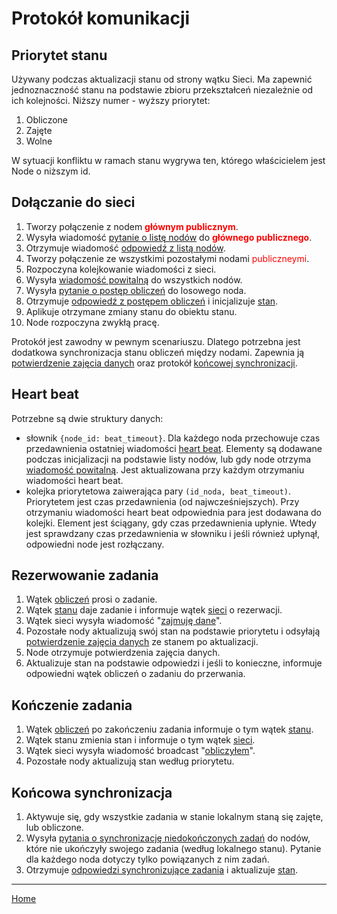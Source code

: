 # Protokół komunikacji

## Priorytet stanu

Używany podczas aktualizacji stanu od strony wątku Sieci. Ma zapewnić jednoznaczność stanu na podstawie zbioru przekształceń niezależnie od ich kolejności. Niższy numer - wyższy priorytet:
1. Obliczone
2. Zajęte
3. Wolne

W sytuacji konfliktu w ramach stanu wygrywa ten, którego właścicielem jest Node o niższym id.

## Dołączanie do sieci

1. Tworzy połączenie z nodem **<font color="red">głównym publicznym</font>**.
2. Wysyła wiadomość [pytanie o listę nodów](./messages.md#pytanie-o-liste-nodow-i-nowe-id) do **<font color="red">głównego publicznego</font>**.
3. Otrzymuje wiadomość [odpowiedź z listą nodów](./messages.md#odpowiedz-z-lista-nodow-i-nowym-id).
4. Tworzy połączenie ze wszystkimi pozostałymi nodami <font color="red">publiczneymi</font>.
5. Rozpoczyna kolejkowanie wiadomości z sieci.
6. Wysyła [wiadomość powitalną](./messages.md#wiadomosc-powitalna) do wszystkich nodów.
7. Wysyła [pytanie o postęp obliczeń](./messages.md#pytanie-o-postep-obliczen) do losowego noda.
8. Otrzymuje [odpowiedź z postępem obliczeń](./messages.md#odpowiedz-z-postepem-obliczen) i inicjalizuje [stan](./state_module.md).
9. Aplikuje otrzymane zmiany stanu do obiektu stanu.
10. Node rozpoczyna zwykłą pracę.

Protokół jest zawodny w pewnym scenariuszu. Dlatego potrzebna jest dodatkowa synchronizacja stanu obliczeń między nodami. Zapewnia ją [potwierdzenie zajęcia danych](./messages.md#potwierdzenie-zajecia-danych) oraz protokół [końcowej synchronizacji](#koncowa-synchronizacja).

## Heart beat

Potrzebne są dwie struktury danych: 
- słownik ```{node_id: beat_timeout}```. Dla każdego noda przechowuje czas przedawnienia ostatniej wiadomości [heart beat](./messages.md#heart-beat). Elementy są dodawane podczas inicjalizacji na podstawie listy nodów, lub gdy node otrzyma [wiadomość powitalną](./messages.md#wiadomosc-powitalna). Jest aktualizowana przy każdym otrzymaniu wiadomości heart beat.
- kolejka priorytetowa zaiwerająca pary ```(id_noda, beat_timeout)```. Priorytetem jest czas przedawnienia (od najwcześniejszych). Przy otrzymaniu wiadomości heart beat odpowiednia para jest dodawana do kolejki. Element jest ściągany, gdy czas przedawnienia upłynie. Wtedy jest sprawdzany czas przedawnienia w słowniku i jeśli również upłynął, odpowiedni node jest rozłączany. 

## Rezerwowanie zadania

1. Wątek [obliczeń](./calculation_module.md) prosi o zadanie.
2. Wątek [stanu](./state_module.md) daje zadanie i informuje wątek [sieci](./network_module.md) o rezerwacji.
3. Wątek sieci wysyła wiadomość "[zajmuję dane](./messages.md#zajmuje-dane)".
4. Pozostałe nody aktualizują swój stan na podstawie priorytetu i odsyłają [potwierdzenie zajęcia danych](./messages.md#potwierdzenie-zajecia-danych) ze stanem po aktualizacji.
5. Node otrzymuje potwierdzenia zajęcia danych.
6. Aktualizuje stan na podstawie odpowiedzi i jeśli to konieczne, informuje odpowiedni wątek obliczeń o zadaniu do przerwania.

## Kończenie zadania

1. Wątek [obliczeń](./calculation_module.md) po zakończeniu zadania informuje o tym wątek [stanu](./state_module.md).
2. Wątek stanu zmienia stan i informuje o tym wątek [sieci](./network_module.md).
3. Wątek sieci wysyła wiadomość broadcast "[obliczyłem](./messages.md#obliczylem)".
4. Pozostałe nody aktualizują stan według priorytetu. 

## Końcowa synchronizacja

1. Aktywuje się, gdy wszystkie zadania w stanie lokalnym staną się zajęte, lub obliczone. 
2. Wysyła [pytania o synchronizację niedokończonych zadań](./messages.md#pytanie-o-synchronizacje-niedokonczonych-zadan) do nodów, które nie ukończyły swojego zadania (według lokalnego stanu). Pytanie dla każdego noda dotyczy tylko powiązanych z nim zadań. 
3. Otrzymuje [odpowiedzi synchronizujące zadania](./messages.md#odpowiedz-synchronizujaca-zadania) i aktualizuje [stan](./state_module.md).

---

[Home](./index.md)